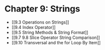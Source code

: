 # Chapter 9: Strings
- [[9.3 Operations on Strings]]
- [[9.4 Index Operator]]
- [[9.5 String Methods & String Format]]
- [[9.7 9.8 Slice Operator String Comparison]]
- [[9.10 Transversal and the for Loop By Item]]